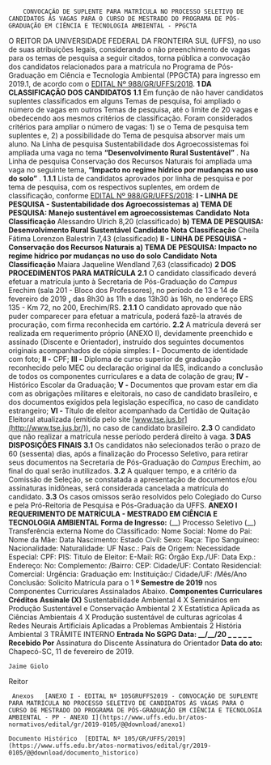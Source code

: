         CONVOCAÇÃO DE SUPLENTE PARA MATRÍCULA NO PROCESSO SELETIVO DE CANDIDATOS ÀS VAGAS PARA O CURSO DE MESTRADO DO PROGRAMA DE PÓS-GRADUAÇÃO EM CIÊNCIA E TECNOLOGIA AMBIENTAL - PPGCTA  

 O REITOR DA UNIVERSIDADE FEDERAL DA FRONTEIRA SUL (UFFS), no uso de suas atribuições legais, considerando o não preenchimento de vagas para os temas de pesquisa a seguir citados, torna pública a convocação dos candidatos relacionados para a matrícula no Programa de Pós-Graduação em Ciência e Tecnologia Ambiental (PPGCTA) para ingresso em 2019.1, de acordo com o [EDITAL Nº 988/GR/UFFS/2018](https://www.uffs.edu.br/atos-normativos/edital/gr/2018-0988).  **1 DA CLASSIFICAÇÃO DOS CANDIDATOS** **1.1**  Em função de não haver candidatos suplentes classificados em alguns Temas de pesquisa, foi ampliado o número de vagas em outros Temas de pesquisa, até o limite de 20 vagas e obedecendo aos mesmos critérios de classificação. Foram considerados critérios para ampliar o número de vagas: 1) se o Tema de pesquisa tem suplentes e, 2) a possibilidade do Tema de pesquisa absorver mais um aluno. Na Linha de pesquisa Sustentabilidade dos Agroecossistemas foi ampliada uma vaga no tema **“Desenvolvimento Rural Sustentável”** . Na Linha de pesquisa Conservação dos Recursos Naturais foi ampliada uma vaga no seguinte tema, **“Impacto no regime hídrico por mudanças no uso do solo”** . **1.1.1**  Lista de candidatos aprovados por linha de pesquisa e por tema de pesquisa, com os respectivos suplentes, em ordem de classificação, conforme [EDITAL Nº 988/GR/UFFS/2018](https://www.uffs.edu.br/atos-normativos/edital/gr/2018-0988): **I - LINHA DE PESQUISA - Sustentabilidade dos Agroecossistemas** **a) TEMA DE PESQUISA: Manejo sustentável em agroecossistemas**     **Candidato**   **Nota**   **Classificação**     Alessandro Ulrich   8,20   (classificado)     **b) TEMA DE PESQUISA: Desenvolvimento Rural Sustentável**     **Candidato**   **Nota**   **Classificação**     Cheila Fátima Lorenzon Balestrin   7,43   (classificado)     **II - LINHA DE PESQUISA - Conservação dos Recursos Naturais** **a) TEMA DE PESQUISA: Impacto no regime hídrico por mudanças no uso do solo**     **Candidato**   **Nota**   **Classificação**     Maiara Jaqueline Wendland   7,63   (classificado)      **2 DOS PROCEDIMENTOS PARA MATRÍCULA** **2.1**  O candidato classificado deverá efetuar a matrícula junto à Secretaria de Pós-Graduação do *Campus*  Erechim (sala 201 - Bloco dos Professores), no período de 13 e 14 de fevereiro de 2019 **,**  das 8h30 às 11h e das 13h30 às 16h, no endereço ERS 135 - Km 72, no 200, Erechim/RS. **2.1.1**  O candidato aprovado que não puder comparecer para efetuar a matrícula, poderá fazê-la através de procuração, com firma reconhecida em cartório. **2.2**  A matrícula deverá ser realizada em requerimento próprio (ANEXO I), devidamente preenchido e assinado (Discente e Orientador), instruído dos seguintes documentos originais acompanhados de cópia simples: **I -**  Documento de identidade com foto; **II -**  CPF; **III -**  Diploma de curso superior de graduação reconhecido pelo MEC ou declaração original da IES, indicando a conclusão de todos os componentes curriculares e a data de colação de grau; **IV -**  Histórico Escolar da Graduação; **V -**  Documentos que provam estar em dia com as obrigações militares e eleitorais, no caso de candidato brasileiro, e dos documentos exigidos pela legislação específica, no caso de candidato estrangeiro; **VI -**  Título de eleitor acompanhado da Certidão de Quitação Eleitoral atualizada (emitida pelo site [www.tse.jus.br](http://www.tse.jus.br/)), no caso de candidato brasileiro. **2.3**  O candidato que não realizar a matrícula nesse período perderá direito à vaga.  **3 DAS DISPOSIÇÕES FINAIS** **3.1**  Os candidatos não selecionados terão o prazo de 60 (sessenta) dias, após a finalização do Processo Seletivo, para retirar seus documentos na Secretaria de Pós-Graduação do *Campus*  Erechim, ao final do qual serão inutilizados. **3.2**  A qualquer tempo, e a critério da Comissão de Seleção, se constatada a apresentação de documentos e/ou assinaturas inidôneas, será considerada cancelada a matrícula do candidato. **3.3**  Os casos omissos serão resolvidos pelo Colegiado do Curso e pela Pró-Reitoria de Pesquisa e Pós-Graduação da UFFS.   **ANEXO I**  **REQUERIMENTO DE MATRÍCULA - MESTRADO EM CIÊNCIA E TECNOLOGIA AMBIENTAL**  **Forma de Ingresso:** (\_\_) Processo Seletivo (\_\_) Transferência externa     Nome do Classificado:     Nome Social:     Nome do Pai:   Nome da Mãe:     Data Nascimento:   Estado Civil:   Sexo:   Raça:     Tipo Sanguíneo:   Nacionalidade:   Naturalidade:   UF Nasc.:     País de Origem:   Necessidade Especial:   CPF:     PIS:   Titulo de Eleitor:   E-Mail:     RG:   Órgão Exp./UF:   Data Exp.:     Endereço:     No:   Complemento:   /Bairro:     CEP:   Cidade/UF:     Contato Residencial:   Comercial:   Urgência:     Graduação em:     Instituição:/   Cidade/UF:   /Mês/Ano Conclusão:                   Solicito Matrícula para o 1 **º Semestre de 2019**  nos Componentes Curriculares Assinalados Abaixo.     **Componentes Curriculares**   **Créditos**   **Assinale (X)**     Sustentabilidade Ambiental   4   X     Seminários em Produção Sustentável e Conservação Ambiental   2   X     Estatística Aplicada as Ciências Ambientais   4   X     Produção sustentável de culturas agrícolas   4         Redes Neurais Artificiais Aplicadas a Problemas Ambientais   2         História Ambiental   3                                                   TRÂMITE INTERNO     **Entrada No SGPG Data: \_\_/\_\_/20 \_ \_ \_ \_ \_ Recebido Por**         Assinatura do Discente   Assinatura do Orientador      **Data do ato:** Chapecó-SC, 11 de fevereiro de 2019.   
 

    Jaime Giolo   
 Reitor 

     Anexos   [ANEXO I - EDITAL Nº 105GRUFFS2019 - CONVOCAÇÃO DE SUPLENTE PARA MATRÍCULA NO PROCESSO SELETIVO DE CANDIDATOS ÀS VAGAS PARA O CURSO DE MESTRADO DO PROGRAMA DE PÓS-GRADUAÇÃO EM CIÊNCIA E TECNOLOGIA AMBIENTAL - PP - ANEXO I](https://www.uffs.edu.br/atos-normativos/edital/gr/2019-0105/@@download/anexo1)  

    Documento Histórico  [EDITAL Nº 105/GR/UFFS/2019](https://www.uffs.edu.br/atos-normativos/edital/gr/2019-0105/@@download/documento_historico)     
      